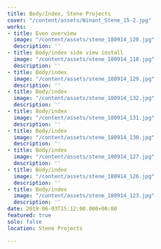 ```yaml
---
title: Body/Index, Stene Projects
cover: "/content/assets/Winant_Stene_15-2.jpg"
works:
- title: Even overview
  image: "/content/assets/stene_180914_120.jpg"
  description: ''
- title: Body/index side view install
  image: "/content/assets/stene_180914_118.jpg"
  description: ''
- title: Body/index
  image: "/content/assets/stene_180914_129.jpg"
  description: ''
- title: Body/index
  image: "/content/assets/stene_180914_132.jpg"
  description: ''
- title: Body/index
  image: "/content/assets/stene_180914_131.jpg"
  description: ''
- title: Body/index
  image: "/content/assets/stene_180914_130.jpg"
  description: ''
- title: Body/index
  image: "/content/assets/stene_180914_127.jpg"
  description: ''
- title: Body/index
  image: "/content/assets/stene_180914_126.jpg"
  description: ''
- title: Body/index
  image: "/content/assets/stene_180914_123.jpg"
  description: ''
date: 2019-06-03T15:12:00.000+00:00
featured: true
solo: false
location: Stene Projects

---
```

